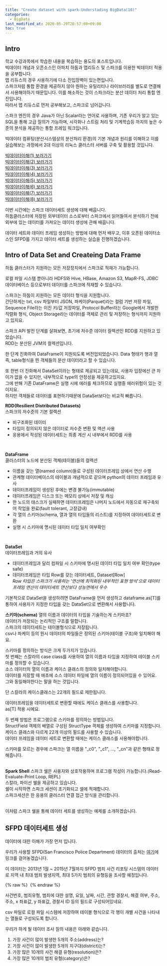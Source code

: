 ```yaml
---
title: "Create dataset with spark-Understading BigData(10)"
categories: 
  - BigData
last_modified_at: 2020-05-29T20:57:00+09:00
toc: true
---
```


Intro
---
학교 수강과목에서 학습한 내용을 복습하는 용도의 포스트입니다.<br/>
빅데이터 개념과 오픈소스인 아파치 하둡과 맵리듀스 및 스파크를 이용한 빅데이터 적용을 공부합니다.<br/>
맵 리듀스의 경우 사용하기에 다소 진입장벽이 있는편입니다.<br/> 스파크처럼 통합 환경을 제공하지 않아 원하는 유틸리티나 라이브러리를 별도로 연결해서 사용해야하기 때문입니다. 이를 해소하는 것이 스파크라는 분산 데이터 처리 통합 엔진입니다.<br/>
따라서 맵 리듀스로 먼저 공부해보고, 스파크로 넘어갑니다.<br/>

스파크 엔진의 경우 Java가 아닌 Scalar라는 언어로 사용하며, 기존 우리가 알고 있는 SQL을 통해 고급 질의가 가능하며, 시각화나 스트림 처리 및 기계학습등 까지의 높은 수준의 분석을 제공하는 통합 프레임 워크입니다.<br/>

빅데이터 컴퓨팅(분산시스템상의 분산처리 환경)의 기본 개념과 원리를 이해하고 이를 실습해보는 과정에서 2대 이상의 리눅스 클러스터 서버를 구축 및 활용할 것입니다.<br/>

[빅데이터이해(1) 보러가기](https://ohjinjin.github.io/bigdata/bigdata-1/)<br/>
[빅데이터이해(2) 보러가기](https://ohjinjin.github.io/bigdata/bigdata-2/)<br/>
[빅데이터이해(3) 보러가기](https://ohjinjin.github.io/bigdata/bigdata-3/)<br/>
[빅데이터이해(4) 보러가기](https://ohjinjin.github.io/bigdata/bigdata-4/)<br/>
[빅데이터이해(5) 보러가기](https://ohjinjin.github.io/bigdata/bigdata-5/)<br/>
[빅데이터이해(6) 보러가기](https://ohjinjin.github.io/bigdata/bigdata-6/)<br/>
[빅데이터이해(7) 보러가기](https://ohjinjin.github.io/bigdata/bigdata-7/)<br/>
[빅데이터이해(8) 보러가기](https://ohjinjin.github.io/bigdata/bigdata-7/)<br/>

이번 시간에는 스파크 데이터세트 생성에 대해 배웁니다.<br/>
하둡클러스터에 저장된 외부데이터 소스로부터 스파크에서 읽어들여서 분석하기 전에 외부에 있는 데이터를 가져오는 데이터 생성에 관해 배웁니다.<br/>

데이터 세트와 데이터 프레임 생성하는 방법에 대해 먼저 배우고, 이후 오픈된 데이터소스인 SFPD를 가지고 데이터 세트를 생성하는 실습을 진행하겠습니다.<br/>

Intro of Data Set and Createing Data Frame
---
하둡 클러스터가 지원하는 모든 저장장치에서 스파크로 적재가 가능합니다.<br/>

로컬 파일 시스템 뿐아니라 HDFS와 Hive, HBase, Amazon S3, MapR\-FS, JDBC 데이터베이스 등으로부터 데이터를 스파크에 적재할 수 있습니다.<br/>

스파크는 하둡이 지원하는 모든 데이터 형식을 지원합니다.<br/>
간단하게는 txt, csv 파일부터 JSON, 파케이(Parquet)라는 컬럼 기반 저장 파일, Sequence File라는 이진 키/값 저장파일, Protocol Buffer라는 Google에서 개발한 직렬화 형식, Object Storage라는 데이터를 객체로 관리 및 저장하는 형식까지 지원하고 있지요.<br/>

스파크 API 발전 단계를 살펴보면, 초기에 저수준 데이터 컬렉션인 RDD를 지원하고 있었습니다.<br/>
RDD는 분산된 JVM의 컬렉션입니다.<br/>

한 단계 진화하여 DataFrame이 지원되도록 버전업되었습니다. Data 형태가 행과 열 즉, table형식을 띈 객체들의 분산 데이터라고 할 수 있습니다.<br/>

또 한번 더 진화해서 DataSet이라는 형태로 제공되고 있는데요, 사용자 입장에선 큰 차이가 없을 수 있지만, 내부적으로 type의 안정성을 제공하고있지요.<br/>
그에 반해 기존 DataFrame은 실행 시에 에러를 체크하므로 실행중 에러위험이 있는 것이지요.<br/>
하지만 객체들로 데이터를 표현하기때문에 DataSet보다는 비교적 빠릅니다.<br/>

**RDD(Resilient Distributed Datasets)**<br/>
스파크의 저수준의 기본 컬렉션<br/>
- 비구조화된 데이터<br/>
- 타입이 정의되지 않은 데이터로 저수준 변환 및 액션 사용<br/>
- 응용에서 작성된 데이터세트는 최종 계산 시 내부에서 RDD를 사용<br/>
<br/>

**DataFrame**<br/>
클러스터의 노드에 분산된 객체(테이블)들의 컬렉션<br/>
- 이름을 갖는 열(named column)들로 구성된 데이터프레임 상에서 연산 수행<br/>
- 관계형 데이터베이스의 테이블과 개념적으로 같으며 python의 데이터 프레임과 유사<br/>
- 데이터프레임이 생성된 후에는 변경 불가능(immutable)<br/>
- 데이터프레임은 디스크 또는 메모리 상에서 저장 및 캐싱<br/>
- 한 노드의 태스크가 실패하면 데이터프레임은 나머지 노드에서 자동으로 재구축되어 작업을 완료(fault tolerant, 고장감내)<br/>
- 각 열의 스키마(schema, 열과 열의 타입들의 리스트)를 지정하여 데이터세트로 변환<br/>
- 실행 시 스키마에 명시된 데이터 타입 일치 여부확인<br/>
<br/>

**DataSet**<br/>
데이터프레임과 거의 유사<br/>
- 데이터프레임과 달리 컴파일 시 스키마에 명시된 데이터 타입 일치 여부 확인(type safe)<br/>
- 데이터프레임은 타입 Row를 갖는 데이터세트, Dataset[Row]<br/>
*Row 타입은 스파크가 사용하는 '연산에 최적화된 내부적인 표현 방식'으로 데이터프레임 연산이 데이터세트 연산보다 성능면에서 우수*<br/>

기본적으로 DataSet을 생성하려면 DataFrame을 먼저 생성하고 dataframe.as[T]를 통하여 사용자가 지정한 타입을 갖는 DataSet으로 변환해서 사용합니다.<br/>

**스키마(schema)**
열의 이름과 데이터의 타입을 기술하는게 스키마죠?<br/>
데이터가 저장되는 논리적인 구조를 말합니다.<br/>
스파크의 데이터세트는 테이블형식으로 저장됩니다.<br/>
csv나 파케이 등의 원시 데이터의 파일들은 정의된 스키마(테이블 구조)와 일치해야 해요.<br/>

스키마를 정의하는 방식은 크게 두가지가 있습니다.<br/>
첫 번째는 스칼라의 case class를 사용하여 열의 이름과 타입을 지정하여 테이블 스키마를 정의할 수 있습니다.<br/>
소스 데이터의 열의 이름과 케이스 클래스의 정의와 일치해야합니다.<br/>
데이터를 저장할 때 애초에 소스 데이터 파일에 열의 이름이 정의되어있을 수 있어요.<br/> 그와 동일해야한다는 말을 하는 것입니다.<br/>

단 스칼라의 케이스클래스는 22개의 필드로 제한됩니다.<br/>

데이터프레임을 데이터세트로 변환할 때에도 케이스 클래스를 사용합니다.<br/>
as[T] 적용 시에요.<br/>

두 번째 방법은 프로그램으로 스키마를 정의하는 방법입니다.<br/>
StructField 객체의 배열로 구성된 StructType 객체를 생성하여 스키마를 지정합니다.<br/>
케이스 클래스와 다르게 22개 이상의 필드를 사용할 수 있습니다.<br/>
데이터 프레임을 데이터 세트로 변환할 때에는 케이스 클래스를 사용해야합니다.<br/>

스키마를 모르는 경우에 스파크는 열 이름을 "_c0", "_c1", ..., "_cn"과 같은 형태로 정해줍니다.<br/>
<br/>

**Spark Shell**
스파크 쉘은 사용자와 상호작용하며 프로그램 작성이 가능합니다.(Read\-Evaluate\-Print Loop, REPL)<br/>
스칼라, 파이선 쉘을 제공하고 있습니다.<br/>
쉘이 시작하면 스파크 세션이 초기화되고 셀에 적재합니다.<br/>
스파크세션은 한 응용의 클러스터 연결 접근 방식을 관리합니다.<br/>
<br/>

이처럼 스파크 쉘을 통해 데이터 세트를 생성하는 예제를 소개하겠습니다.<br/>

SFPD 데이터세트 생성
---
데이터에 대한 이해가 가장 먼저 입니다.<br/>

우리가 사용할 SFPD(San Francisco Police Department) 데이터의 출처는 [여기](https://datasf.org/opendata/)에 링크를 걸어놓겠습니다.<br/>

이 데이터는 2013년 1월 ~ 2015년 7월까지 SFPD 범죄 사건 리포팅 시스템의 데이터로 지역 내 최대 범죄 발생지역, 최대 5가지 범죄의 유형등을 조사할 예정입니다.<br/>

{% raw %} <img src="https://ohjinjin.github.io/assets/images/20200418bigdata/capture64.JPG" alt=""> {% endraw %}

사건번호, 범죄유형, 범죄에 대한 설명, 요일, 날짜, 시간, 관할 경찰서, 해결 여부, 주소, 주소, x 좌표값, y 좌표값, 경찰서 ID 등의 필드로 구성되어있네요.<br/>

csv 파일로 로컬 파일 시스템에 저장하여 테이블 형식으로 각 행이 개별 사건을 나타내는 열들로 구성되도록 합니다.<br/>

우리가 하게 될 데이터 조사 질의 내용은 아래와 같습니다.<br/>

1. 가장 사건이 많이 발생한 5개의 주소(address)는?<br/>
2. 가장 사건이 많이 발생한 5개의 지구대(district)는?<br/>
3. 가장 많은 10개의 사건 해결 유형(resolution)은?<br/>
4. 가장 많은 10개의 범죄 유형(category)은?<br/>

